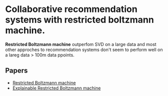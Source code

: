 # Collaborative recommendation systems with restricted boltzmann machine.

**Restricted Boltzmann machine** outperfom SVD on a large data and most other approches to recommendation systems don't seem to perform well on a lareg data > 100m data ppoints.

## Papers

- [Restricted Boltzmann machine](https://www.cs.toronto.edu/~rsalakhu/papers/rbmcf.pdf)
- [Explainable Restricted Boltzmann machine](https://arxiv.org/pdf/1606.07129.pdf)

